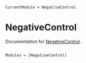 ```@meta
CurrentModule = NegativeControl
```

# NegativeControl

Documentation for [NegativeControl](https://github.com/olivierlabayle/NegativeControl.jl).

```@index
```

```@autodocs
Modules = [NegativeControl]
```
